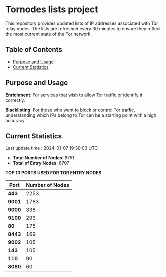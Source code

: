 # Tornodes lists project

This repository provides updated lists of IP addresses associated with Tor relay nodes. The lists are refreshed every 30 minutes to ensure they reflect the most current state of the Tor network.

## Table of Contents

- [Purpose and Usage](#purpose-and-usage)
- [Current Statistics](#current-statistics)


## Purpose and Usage

**Enrichment**: For services that wish to allow Tor traffic or identify it correctly.

**Blacklisting**: For those who want to block or control Tor traffic, understanding which IPs belong to Tor can be a starting point with a high accuracy.

## Current Statistics

Last update time : 2024-01-07 19:30:03 UTC

- **Total Number of Nodes**: 8751
- **Total of Entry Nodes**: 6707

**TOP 10 PORTS USED FOR TOR ENTRY NODES**

| **Port** | **Number of Nodes** |
|------|-----------------|
| **443**   | 2253  |
| **9001**   | 1783  |
| **9000**   | 338  |
| **9100**   | 293  |
| **80**   | 175  |
| **8443**   | 169  |
| **9002**   | 105  |
| **143**   | 105  |
| **110**   | 90  |
| **8080**   | 60  |

